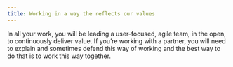 ```yaml
---
title: Working in a way the reflects our values
---
```

In all your work, you will be leading a user-focused, agile team, in the open, to continuously deliver value. If you’re working with a partner, you will need to explain and sometimes defend this way of working and the best way to do that is to work this way together.
